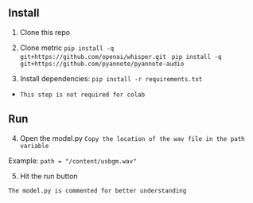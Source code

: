 ## Install

1. Clone this repo 

2. Clone metric
```pip install -q git+https://github.com/openai/whisper.git ```
```pip install -q git+https://github.com/pyannote/pyannote-audio ```

3. Install dependencies:
```pip install -r requirements.txt```

 
* ```This step is not required for colab```

## Run
4. Open the model.py 
```Copy the location of the wav file in the path variable```

Example:
```path = "/content/usbgm.wav"```

5. Hit the run button


```The model.py is commented for better understanding```